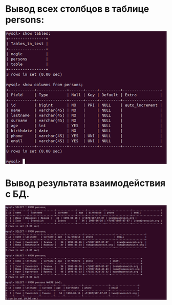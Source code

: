 # Вывод всех столбцов в таблице persons: 
![Столбцы: ](columns.png)
# Вывод результата взаимодействия с БД.
![Результат](result.png)